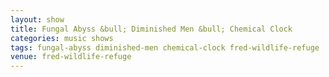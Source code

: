 ```yaml
---
layout: show
title: Fungal Abyss &bull; Diminished Men &bull; Chemical Clock
categories: music shows
tags: fungal-abyss diminished-men chemical-clock fred-wildlife-refuge
venue: fred-wildlife-refuge
---
```

